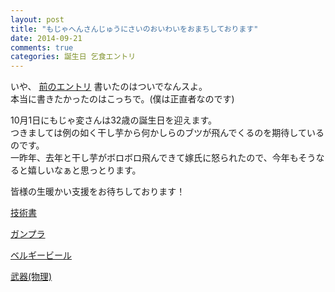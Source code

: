 ```yaml
---
layout: post
title: "もじゃへんさんじゅうにさいのおいわいをおまちしております"
date: 2014-09-21
comments: true
categories: 誕生日 乞食エントリ
---
```


いや、 [前のエントリ](http://shizone.github.io/blog/2014/09/21/0025/) 書いたのはついでなんスよ。  
本当に書きたかったのはこっちで。(僕は正直者なのです)

10月1日にもじゃ変さんは32歳の誕生日を迎えます。  
つきましては例の如く干し芋から何かしらのブツが飛んでくるのを期待しているのです。  
一昨年、去年と干し芋がボロボロ飛んできて嫁氏に怒られたので、今年もそうなると嬉しいなぁと思っとります。

皆様の生暖かい支援をお待ちしております！

[技術書](http://www.amazon.co.jp/registry/wishlist/1345GN03KS5L1/)

[ガンプラ](http://www.amazon.co.jp/registry/wishlist/2B8SWTFYD5IC/)

[ベルギービール](http://www.amazon.co.jp/registry/wishlist/2N5QMYJIW6NKM/)

[武器(物理)](http://www.amazon.co.jp/registry/wishlist/LPR7MH6Y7N4/)
